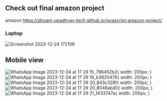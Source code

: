 ## Check out final amazon project

amazon https://shivam-upadhyay-tech.github.io/javascript-amazon-project/

### Laptop
![Screenshot 2023-12-24 172106](https://github.com/shivam-upadhyay-tech/javascript-amazon-project/assets/144478276/1d4f7007-78f5-4ed4-a646-013d376ae486)

## Mobile view

![WhatsApp Image 2023-12-24 at 17 29 15_796452b2](https://github.com/shivam-upadhyay-tech/javascript-amazon-project/assets/144478276/f557f279-63cf-4161-a913-eb87c3c475ee){ width: 200px; }
![WhatsApp Image 2023-12-24 at 17 29 16_b3620476](https://github.com/shivam-upadhyay-tech/javascript-amazon-project/assets/144478276/6a9d22a7-d6ec-469b-82f9-12104fcdc1c0){ width: 200px; }
![WhatsApp Image 2023-12-24 at 17 29 20_843c328f](https://github.com/shivam-upadhyay-tech/javascript-amazon-project/assets/144478276/1d080397-e052-431b-a836-5304a982a108){ width: 200px; }
![WhatsApp Image 2023-12-24 at 17 29 20_8046abd0](https://github.com/shivam-upadhyay-tech/javascript-amazon-project/assets/144478276/408a66e8-8b02-431a-9c89-50952ccb124c){ width: 200px; }
![WhatsApp Image 2023-12-24 at 17 29 21_f433747a](https://github.com/shivam-upadhyay-tech/javascript-amazon-project/assets/144478276/86fb9b54-0cf2-47ff-a247-6d3e2b412b31){ width: 200px; }
